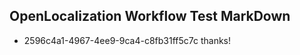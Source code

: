 ## OpenLocalization Workflow Test MarkDown
* 2596c4a1-4967-4ee9-9ca4-c8fb31ff5c7c 
thanks!<!--HONumber=Mar16_HO4-->
